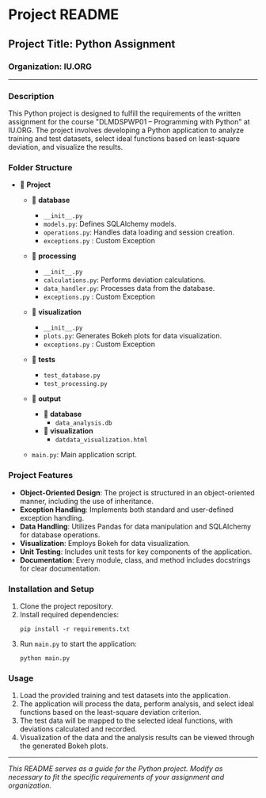 # Project README

## Project Title: Python Assignment

### Organization: IU.ORG

---

### Description

This Python project is designed to fulfill the requirements of the written assignment for the course "DLMDSPWP01 – Programming with Python" at IU.ORG. The project involves developing a Python application to analyze training and test datasets, select ideal functions based on least-square deviation, and visualize the results.

### Folder Structure

- 📁 **Project**
    - 📁 **database**
        - `__init__.py`
        - `models.py`: Defines SQLAlchemy models.
        - `operations.py`: Handles data loading and session creation.
        - `exceptions.py` : Custom Exception
    - 📁 **processing**
        - `__init__.py`
        - `calculations.py`: Performs deviation calculations.
        - `data_handler.py`: Processes data from the database.
        - `exceptions.py` : Custom Exception
    - 📁 **visualization**
        - `__init__.py`
        - `plots.py`: Generates Bokeh plots for data visualization.
        - `exceptions.py` : Custom Exception
    - 📁 **tests**
        - `test_database.py`
        - `test_processing.py`
    - 📁 **output**
        - 📁 **database**
            - `data_analysis.db`
        - 📁 **visualization**
            - `datdata_visualization.html`

    - `main.py`: Main application script.

### Project Features

- **Object-Oriented Design**: The project is structured in an object-oriented manner, including the use of inheritance.
- **Exception Handling**: Implements both standard and user-defined exception handling.
- **Data Handling**: Utilizes Pandas for data manipulation and SQLAlchemy for database operations.
- **Visualization**: Employs Bokeh for data visualization.
- **Unit Testing**: Includes unit tests for key components of the application.
- **Documentation**: Every module, class, and method includes docstrings for clear documentation.

### Installation and Setup

1. Clone the project repository.
2. Install required dependencies:
    ```
    pip install -r requirements.txt
    ```
3. Run `main.py` to start the application:
    ```
    python main.py
    ```

### Usage

1. Load the provided training and test datasets into the application.
2. The application will process the data, perform analysis, and select ideal functions based on the least-square deviation criterion.
3. The test data will be mapped to the selected ideal functions, with deviations calculated and recorded.
4. Visualization of the data and the analysis results can be viewed through the generated Bokeh plots.

---

*This README serves as a guide for the Python project. Modify as necessary to fit the specific requirements of your assignment and organization.*

